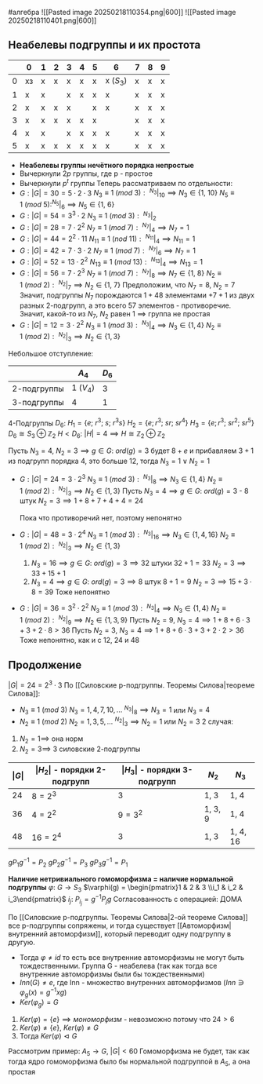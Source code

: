 #алгебра 
![[Pasted image 20250218110354.png|600]]
![[Pasted image 20250218110401.png|600]]

## Неабелевы подгруппы и их простота

|     | 0   | 1   | 2   | 3   | 4   | 5   | 6         | 7   | 8   | 9   |
| --- | --- | --- | --- | --- | --- | --- | --------- | --- | --- | --- |
| 0   | хз  | x   | x   | x   | x   | x   | x ($S_3$) | x   | x   | x   |
| 1   | x   | x   |     | x   | x   | x   | x         | x   | x   | x   |
| 2   | x   | x   | x   | x   |     | x   | x         | x   | x   | x   |
| 3   | x   | x   | x   | x   | x   | x   |           | x   | x   | x   |
| 4   | x   | x   |     | x   | x   | x   | x         | x   | x   | x   |
| 5   | x   | x   | x   | x   | x   | x   | x         | x   | x   | x   |

- **Неабелевы группы нечётного порядка непростые**
- Вычеркнули $2p$ группы, где p - простое
- Вычеркнули $p^t$ группы
Теперь рассматриваем по отдельности:
- $G: |G| = 30 = 5 \cdot 2 \cdot 3$
	$N_3 \equiv 1 \ (mod \ 3): \ ^{N_3}|_{10} \implies N_3 \in \{1, \ 10 \}$
	$N_5 \equiv 1 \ (mod \ 5): ^{N_5}|_{6} \implies N_5 \in \{ 1, \ 6 \}$
- $G: |G| = 54 = 3^3 \cdot 2$
	$N_3 \equiv 1 \ (mod \ 3): \ ^{N_3}|_{2}$
-  $G: |G| = 28 = 7 \cdot 2^2$
	$N_7 \equiv 1 \ (mod \ 7): \ ^{N_7}|_{4} \implies N_7 = 1$
-  $G: |G| = 44 = 2^2 \cdot 11$
	$N_{11} \equiv 1 \ (nod \ 11): \ ^{N_{11}}|_{4} \implies N_{11} = 1$
-  $G: |G| = 42 = 7 \cdot 3 \cdot 2$
	$N_7 \equiv 1 \ (mod \ 7): \ ^{N_7}|_{6} \implies N_7 = 1$
-  $G: |G| = 52 = 13 \cdot 2^2$
	$N_{13} \equiv 1 \ (mod \ 13): \ ^{N_{13}}|_{4} \implies N_{13} = 1$
- $G: |G| = 56 = 7 \cdot 2^3$
	$N_{7} \equiv 1 \ (mod \ 7): \ ^{N_{7}}|_{8} \implies N_{7} \in \{ 1, \ 8 \}$
	$N_{2} \equiv 1 \ (mod \ 2): \ ^{N_{2}}|_{7} \implies N_{2} \in \{ 1, \ 7 \}$
	Предположим, что $N_7 = 8, \ N_2 = 7$
	Значит, подгруппы $N_7$ порождаются $1 + 48$ элементами $+ 7 + 1$ из двух разных 2-подгрупп, а это всего $57$ элементов - противоречие. Значит, какой-то из $N_7, \ N_2$ равен 1 $\implies$ группа не простая
- $G: |G| = 12 = 3 \cdot 2^2$
	$N_3 \equiv 1 \ (mod \ 3): \ ^{N_3}|_{4} \implies N_3 \in \{ 1, 4 \}$
	$N_2 \equiv 1 \ (mod \ 2): \ ^{N_2}|_{3} \implies N_2 \in \{ 1, 3 \}$
	
Небольшое отступление:

|             | $A_4$     | $D_6$ |
| ----------- | --------- | ----- |
| 2-подгруппы | 1 ($V_4$) | 3     |
| 3-подгруппы | 4         | 1     |
4-Подгруппы $D_6$:
$H_1 = \{ e; \ r^3; \ s; \ r^3s \}$
$H_2 = \{ e; r^3; \ sr; \ sr^4 \}$
$H_3 = \{ e; r^3; \ sr^2; \ sr^5 \}$
$D_6 \cong S_3 \oplus \mathbb{Z}_2$
$H < D_6: \ |H| = 4 \implies H \cong \mathbb{Z}_2 \oplus \mathbb{Z}_2$

Пусть $N_3 = 4, \ N_2 = 3 \implies g \in G: \ ord(g) = 3$ будет $8 + e$ и прибавляем $3 + 1$ из подгрупп порядка 4, это больше 12, тогда $N_3 = 1 \vee N_2 = 1$

- $G: |G| = 24 = 3 \cdot 2^3$
	$N_3 \equiv 1 \ (mod \ 3): \ ^{N_3}|_{8} \implies N_3 \in \{ 1, 4 \}$
	$N_2 \equiv 1 \ (mod \ 2): \ ^{N_2}|_{3} \implies N_2 \in \{ 1, 3 \}$
	Пусть $N_3 = 4 \implies g \in G: \ ord(g) = 3$ - 8 штук
	$N_2 = 3 \implies 1 + 8 + 7 + 4 + 4 = 24$
	
	Пока что противоречий нет, поэтому непонятно
- $G: |G| = 48 = 3 \cdot 2^4$
	$N_3 \equiv 1 \ (mod \ 3): \ ^{N_3}|_{16} \implies N_3 \in \{ 1, 4, 16 \}$
	$N_2 \equiv 1 \ (mod \ 2): \ ^{N_2}|_{3} \implies N_2 \in \{ 1, 3 \}$
	1) $N_3 = 16 \implies g \in G: \ ord(g) = 3 \implies 32$ штуки
		$32 + 1 = 33$
		$N_2 = 3 \implies 33 + 15 + 1$
	2) $N_3 = 4 \implies g \in G: \ ord(g) = 3 \implies 8$ штук
		$8 + 1 = 9$
		$N_2 = 3 \implies 15 + 3 \cdot 8 = 39$
	Тоже непонятно
- $G: |G| = 36 = 3^2 \cdot 2^2$
	$N_3 \equiv 1 \ (mod \ 3): \ ^{N_3}|_{4} \implies N_3 \in \{ 1, 4 \}$
	$N_2 \equiv 1 \ (mod \ 2): \ ^{N_2}|_{9} \implies N_2 \in \{ 1, 3, 9 \}$
	Пусть $N_2 = 9, \ N_3 = 4 \implies 1 + 8 + 6 \cdot 3 + 3 + 2 \cdot 8 > 36$
	Пусть $N_2 = 3, \ N_3 = 4 \implies 1 + 8 + 6 \cdot 3 + 3 + 2 \cdot 2 > 36$
	Тоже непонятно, как и с 12, 24 и 48

## Продолжение
$|G| = 24 = 2^3 \cdot 3$
По [[Силовские p-подгруппы. Теоремы Силова|теореме Силова]]:
- $N_3 \equiv 1 \ (mod \ 3)$
	$N_3 = 1, 4, 7, 10, \dots$
	$^{N_3}|_{8} \implies N_3 = 1$ или $N_3 = 4$
- $N_2 \equiv 1 \ (mod \ 2)$
	$N_2 = 1, 3, 5, \dots$
	$^{N_2}|_{3} \implies N_2 = 1$ или $N_2 = 3$
2 случая:
1) $N_2 = 1 \implies$ она норм
2) $N_2 = 3 \implies$ 3 силовские 2-подгруппы

| $\|G\|$ | $\|H_2\|$ - порядки 2-подгрупп | $\|H_3\|$ - порядки 3-подгрупп | $N_2$   | $N_3$    |
| ------- | ------------------------------ | ------------------------------ | ------- | -------- |
| 24      | $8 = 2^3$                      | 3                              | 1, 3    | 1, 4     |
| 36      | $4 = 2^2$                      | $9 = 3^2$                      | 1, 3, 9 | 1, 4     |
| 48      | $16 = 2^4$                     | $3$                            | 1, 3    | 1, 4, 16 |
$gP_1g^{-1} = P_2$
$gP_2g^{-1} = P_3$
$gP_3g^{-1} = P_1$

**Наличие нетривиального гомоморфизма = наличие нормальной подгруппы**
$\varphi: \ G \to S_3$
$\varphi(g) = \begin{pmatrix}1 & 2 & 3 \\i_1 & i_2 & i_3\end{pmatrix}$
$i_j: \ P_{i_j} = g^{-1} P_j g$
Согласованность с операцией: ДОМА

По [[Силовские p-подгруппы. Теоремы Силова|2-ой теореме Силова]] все p-подгруппы сопряжены, и тогда существует [[Автоморфизм|внутренний автоморфизм]], который переводит одну подгруппу в другую.

- Тогда $\varphi \neq id$ то есть все внутренние автоморфизмы не могут быть тождественными. Группа G - неабелева (так как тогда все внутренние автоморфизмы были бы тождественными)
- $Inn(G) \neq e$, где Inn - множество внутренних автоморфизмов ($Inn \ni \varphi_g(x) = g^{-1} x g$)
- $Ker(\varphi_g) = G$

1) $Ker(\varphi) = \{ e \} \implies мономорфизм$ - невозможно потому что $24 > 6$
2) $Ker (\varphi) \neq \{ e \}, \ Ker (\varphi) \neq G$ 
3) Тогда $Ker (\varphi) \vartriangleleft G$

Рассмотрим пример:
$A_5 \to G, \ |G| < 60$
Гомоморфизма не будет, так как тогда ядро гомоморфизма было бы нормальной подгруппой в $A_5$, а она простая
